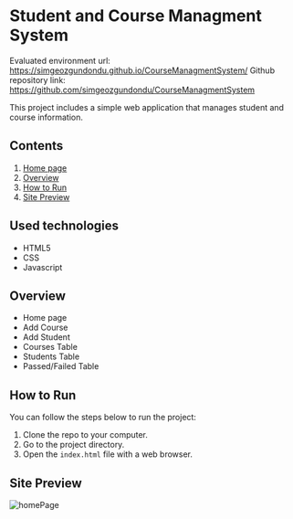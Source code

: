 # Student and Course Managment System


Evaluated environment url: https://simgeozgundondu.github.io/CourseManagmentSystem/
Github repository link: https://github.com/simgeozgundondu/CourseManagmentSystem

This project includes a simple web application that manages student and course information.

## Contents
1. [Home page](#used-technologies)
2. [Overview](#overview)
3. [How to Run](#how-to-run)
5. [Site Preview](#site-preview)


## Used technologies
- HTML5
- CSS
- Javascript

## Overview
- Home page
- Add Course
- Add Student
- Courses Table
- Students Table
- Passed/Failed Table
## How to Run

You can follow the steps below to run the project:

1. Clone the repo to your computer.
2. Go to the project directory.
3. Open the `index.html` file with a web browser.

## Site Preview
![homePage](https://github.com/simgeozgundondu/CourseManagmentSystem/assets/118876817/62058a18-7a76-4373-813e-a50369271636)

